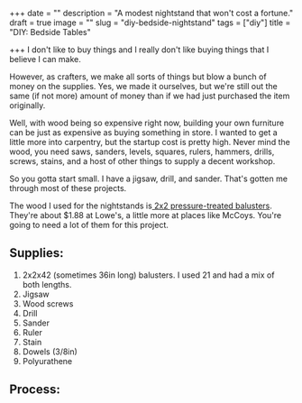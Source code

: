 +++
date = ""
description = "A modest nightstand that won't cost a fortune."
draft = true
image = ""
slug = "diy-bedside-nightstand"
tags = ["diy"]
title = "DIY: Bedside Tables"

+++
I don't like to buy things and I really don't like buying things that I believe I can make.

However, as crafters, we make all sorts of things but blow a bunch of money on the supplies. Yes, we made it ourselves, but we're still out the same (if not more) amount of money than if we had just purchased the item originally.

Well, with wood being so expensive right now, building your own furniture can be just as expensive as buying something in store. I wanted to get a little more into carpentry, but the startup cost is pretty high. Never mind the wood, you need saws, sanders, levels, squares, rulers, hammers, drills, screws, stains, and a host of other things to supply a decent workshop.

So you gotta start small. I have a jigsaw, drill, and sander. That's gotten me through most of these projects.

The wood I used for the nightstands is[ 2x2 pressure-treated balusters](https://www.lowes.com/pd/Severe-Weather-Common-2-in-x-2-in-x-42-in-Actual-1-31-in-x-1-31-in-x-41-75-in-Pressure-Treated-Brown-Deck-Baluster/50279745). They're about $1.88 at Lowe's, a little more at places like McCoys. You're going to need a lot of them for this project.

## Supplies:

1. 2x2x42 (sometimes 36in long) balusters. I used 21 and had a mix of both lengths.
2. Jigsaw
3. Wood screws
4. Drill
5. Sander
6. Ruler
7. Stain
8. Dowels (3/8in)
9. Polyurathene

## Process:
